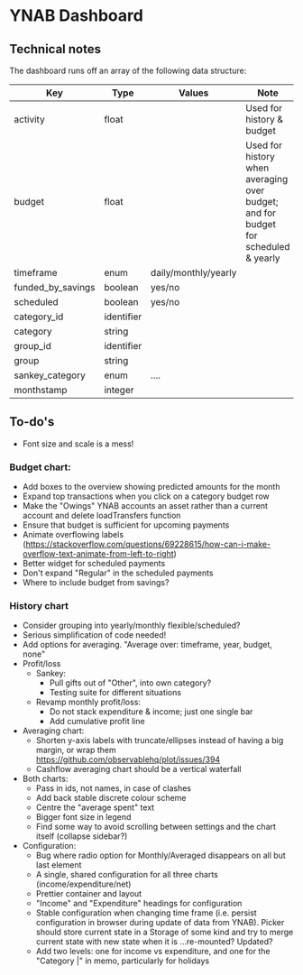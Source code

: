 # YNAB Dashboard

## Technical notes

The dashboard runs off an array of the following data structure:

 | Key               | Type       | Values | Note |
 |-------------------|------------|--------|------|
 | activity          | float      |        | Used for history & budget |
 | budget            | float      |        | Used for history when averaging over budget; and for budget for scheduled & yearly |
 | timeframe         | enum       | daily/monthly/yearly | |
 | funded_by_savings | boolean    | yes/no | |
 | scheduled         | boolean    | yes/no | |
 | category_id       | identifier |        | |
 | category          | string     |        | |
 | group_id          | identifier |        | |
 | group             | string     |        | |
 | sankey_category   | enum       | ....   | |
 | monthstamp        | integer    |        | |

## To-do's

- Font size and scale is a mess!

### Budget chart:

- Add boxes to the overview showing predicted amounts for the month
- Expand top transactions when you click on a category budget row
- Make the "Owings" YNAB accounts an asset rather than a current account and delete loadTransfers function
- Ensure that budget is sufficient for upcoming payments
- Animate overflowing labels (https://stackoverflow.com/questions/69228615/how-can-i-make-overflow-text-animate-from-left-to-right)
- Better widget for scheduled payments
- Don't expand "Regular" in the scheduled payments
- Where to include budget from savings?

### History chart

- Consider grouping into yearly/monthly flexible/scheduled?
- Serious simplification of code needed!
- Add options for averaging. "Average over: timeframe, year, budget, none"
- Profit/loss
  - Sankey:
    - Pull gifts out of "Other", into own category?
    - Testing suite for different situations
  - Revamp monthly profit/loss:
    - Do not stack expenditure & income; just one single bar
    - Add cumulative profit line
- Averaging chart:
  - Shorten y-axis labels with truncate/ellipses instead of having a big margin, or wrap them
    https://github.com/observablehq/plot/issues/394
  - Cashflow averaging chart should be a vertical waterfall
- Both charts:
  - Pass in ids, not names, in case of clashes
  - Add back stable discrete colour scheme
  - Centre the "average spent" text
  - Bigger font size in legend
  - Find some way to avoid scrolling between settings and the chart itself (collapse sidebar?)
- Configuration:
  - Bug where radio option for Monthly/Averaged disappears on all but last element
  - A single, shared configuration for all three charts (income/expenditure/net)
  - Prettier container and layout
  - "Income" and "Expenditure" headings for configuration
  - Stable configuration when changing time frame (i.e. persist configuration in browser during update of data from
  YNAB). Picker should store current state in a Storage of some kind and try to merge current state with new state when it is ...re-mounted? Updated?
  - Add two levels: one for income vs expenditure, and one for the "Category |" in memo, particularly for holidays
